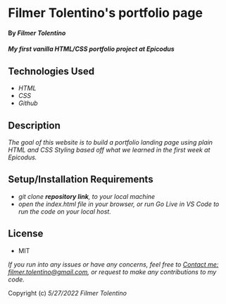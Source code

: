 # Filmer Tolentino's portfolio page

#### By _**Filmer Tolentino**_

#### _My first vanilla HTML/CSS portfolio project at Epicodus_

## Technologies Used

* _HTML_
* _CSS_
* _Github_

## Description

_The goal of this website is to build a portfolio landing page using plain HTML and CSS Styling based off what we learned in the first week at Epicodus._

## Setup/Installation Requirements

* _git clone **repository link**, to your local machine_
* _open the index.html file in your browser, or run Go Live in VS Code to run the code on your local host._

## License
* MIT

_If you run into any issues or have any concerns, feel free to [Contact me: filmer.tolentino@gmail.com](mailto:filmer.tolentino@gmail.com), or request to make any contributions to my code._ 

Copyright (c) _5/27/2022_ _Filmer Tolentino_